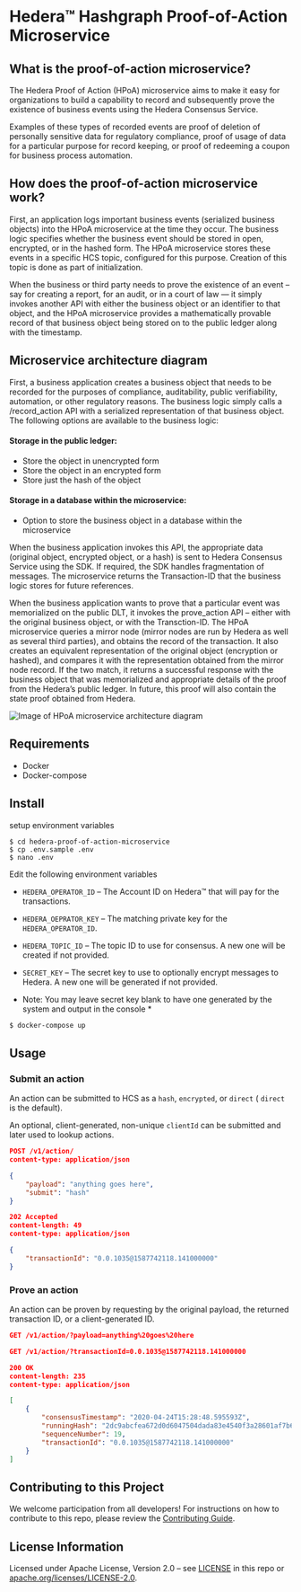 # Hedera™ Hashgraph Proof-of-Action Microservice

## What is the proof-of-action microservice?
The Hedera Proof of Action (HPoA) microservice aims to make it easy for organizations to build a capability to record and subsequently prove the existence of business events using the Hedera Consensus Service.

Examples of these types of recorded events are proof of deletion of personally sensitive data for regulatory compliance, proof of usage of data for a particular purpose for record keeping, or proof of redeeming a coupon for business process automation.

## How does the proof-of-action microservice work?
First, an application logs important business events (serialized business objects) into the HPoA microservice at the time they occur. The business logic specifies whether the business event should be stored in open, encrypted, or in the hashed form. The HPoA microservice stores these events in a specific HCS topic, configured for this purpose. Creation of this topic is done as part of initialization.

When the business or third party needs to prove the existence of an event – say for creating a report, for an audit, or in a court of law — it simply invokes another API with either the business object or an identifier to that object, and the HPoA microservice provides a mathematically provable record of that business object being stored on to the public ledger along with the timestamp.

## Microservice architecture diagram
First, a business application creates a business object that needs to be recorded for the purposes of compliance, auditability, public verifiability, automation, or other regulatory reasons. The business logic simply calls a /record_action API with a serialized representation of that business object. The following options are available to the business logic:

#### Storage in the public ledger:
* Store the object in unencrypted form
* Store the object in an encrypted form
* Store just the hash of the object

#### Storage in a database within the microservice:
* Option to store the business object in a database within the microservice

When the business application invokes this API, the appropriate data (original object, encrypted object, or a hash) is sent to Hedera Consensus Service using the SDK. If required, the SDK handles fragmentation of messages.  The microservice returns the Transaction-ID that the business logic stores for future references.

When the business application wants to prove that a particular event was memorialized on the public DLT, it invokes the prove_action API – either with the original business object, or with the Transction-ID. The HPoA microservice queries a mirror node (mirror nodes are run by Hedera as well as several third parties), and obtains the record of the transaction. It also creates an equivalent representation of the original object (encryption or hashed), and compares it with the representation obtained from the mirror node record. If the two match, it returns a successful response with the business object that was memorialized and appropriate details of the proof from the Hedera’s public ledger. In future, this proof will also contain the state proof obtained from Hedera.

![Image of HPoA microservice architecture diagram](https://s3.amazonaws.com/hedera-com/Screen-Shot-2020-05-07-at-11.14.00-AM.png)


## Requirements

 * Docker
 * Docker-compose

## Install

setup environment variables

```shell script
$ cd hedera-proof-of-action-microservice
$ cp .env.sample .env
$ nano .env
```

Edit the following environment variables

 * `HEDERA_OPERATOR_ID` – The Account ID on Hedera™ that will pay for the transactions.
 
 * `HEDERA_OEPRATOR_KEY` – The matching private key for the `HEDERA_OPERATOR_ID`.
 
 * `HEDERA_TOPIC_ID` – The topic ID to use for consensus. A new one will be created if not provided.
 
 * `SECRET_KEY` – The secret key to use to optionally encrypt messages to Hedera. A new one will be generated if not provided.  

* Note: You may leave secret key blank to have one generated by the system and output in the console *

```sh
$ docker-compose up
```

## Usage

### Submit an action

An action can be submitted to HCS as a `hash`, `encrypted`, or `direct` (
`direct` is the default).

An optional, client-generated, non-unique `clientId` can be submitted and later used to lookup actions. 

```json
POST /v1/action/
content-type: application/json

{
    "payload": "anything goes here",
    "submit": "hash"
}
```

```json
202 Accepted
content-length: 49
content-type: application/json

{
    "transactionId": "0.0.1035@1587742118.141000000"
}
```

### Prove an action

An action can be proven by requesting by the original payload, the returned transaction ID, or a client-generated ID.

```json
GET /v1/action/?payload=anything%20goes%20here
```

```json
GET /v1/action/?transactionId=0.0.1035@1587742118.141000000
```

```json
200 OK
content-length: 235
content-type: application/json

[
    {
        "consensusTimestamp": "2020-04-24T15:28:48.595593Z",
        "runningHash": "2dc9abcfea672d0d6047504dada83e4540f3a28601af7b6e9eaaf071e570b3624d5f22d7d0caa7944e00ee6fb11f9392",
        "sequenceNumber": 19,
        "transactionId": "0.0.1035@1587742118.141000000"
    }
]
```

## Contributing to this Project

We welcome participation from all developers!
For instructions on how to contribute to this repo, please
review the [Contributing Guide](CONTRIBUTING.md).

## License Information

Licensed under Apache License,
Version 2.0 – see [LICENSE](LICENSE) in this repo
or [apache.org/licenses/LICENSE-2.0](http://www.apache.org/licenses/LICENSE-2.0).
